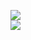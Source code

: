 [![](https://img.shields.io/badge/Made%20With-Github%20Spray-lightgrey.svg?style=for-the-badge&logo=github)](https://github.com/Annihil/github-spray#1926)  
[![](https://i.imgur.com/2DrTn0Z.gif)](https://github.com/Annihil/github-spray)
